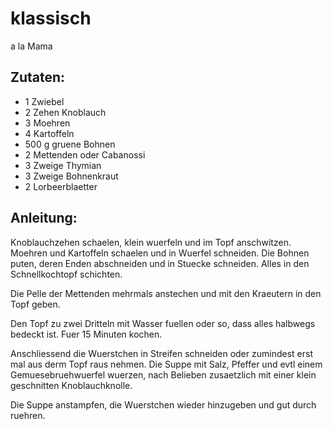 klassisch
===
a la Mama

Zutaten:
---
- 1  Zwiebel
- 2 Zehen Knoblauch
- 3  Moehren
- 4  Kartoffeln
- 500 g gruene Bohnen
- 2  Mettenden oder Cabanossi
- 3 Zweige Thymian
- 3 Zweige Bohnenkraut
- 2  Lorbeerblaetter

Anleitung:
---
Knoblauchzehen schaelen, klein wuerfeln und im Topf anschwitzen. Moehren und Kartoffeln schaelen und in Wuerfel schneiden. Die Bohnen puten, deren Enden abschneiden und in Stuecke schneiden. Alles in den Schnellkochtopf schichten.

Die Pelle der Mettenden mehrmals anstechen und mit den Kraeutern in den Topf geben.

Den Topf zu zwei Dritteln mit Wasser fuellen oder so, dass alles halbwegs bedeckt ist. Fuer 15 Minuten kochen.

Anschliessend die Wuerstchen in Streifen schneiden oder zumindest erst mal aus derm Topf raus nehmen. Die Suppe mit Salz, Pfeffer und evtl einem Gemuesebruehwuerfel wuerzen, nach Belieben zusaetzlich mit einer klein geschnitten Knoblauchknolle.

Die Suppe anstampfen, die Wuerstchen wieder hinzugeben und gut durch ruehren.